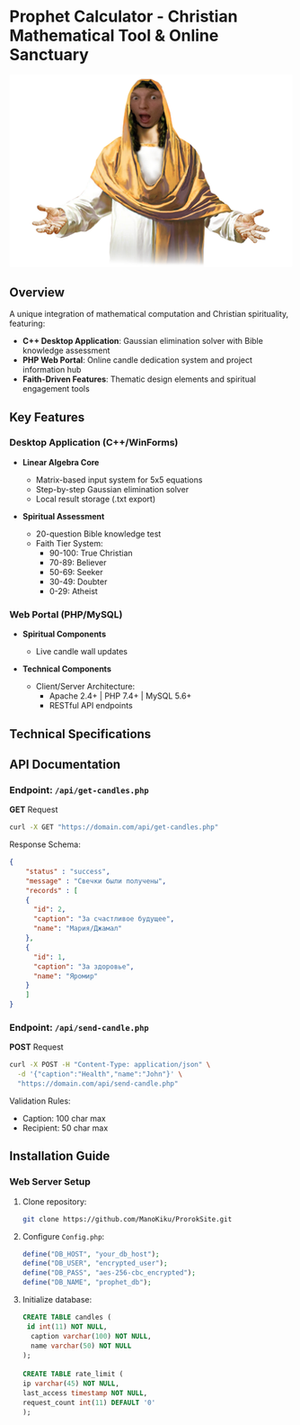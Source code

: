 # Prophet Calculator - Christian Mathematical Tool & Online Sanctuary

![Project Logo](resources/Jesus.png) 

## Overview
A unique integration of mathematical computation and Christian spirituality, featuring:
- **C++ Desktop Application**: Gaussian elimination solver with Bible knowledge assessment
- **PHP Web Portal**: Online candle dedication system and project information hub
- **Faith-Driven Features**: Thematic design elements and spiritual engagement tools

## Key Features

### Desktop Application (C++/WinForms)
- **Linear Algebra Core**
  - Matrix-based input system for 5x5 equations
  - Step-by-step Gaussian elimination solver
  - Local result storage (.txt export)
  
- **Spiritual Assessment**
  - 20-question Bible knowledge test
  - Faith Tier System:
    - 90-100: True Christian
    - 70-89: Believer
    - 50-69: Seeker
    - 30-49: Doubter
    - 0-29: Atheist

### Web Portal (PHP/MySQL)
- **Spiritual Components**
  - Live candle wall updates

- **Technical Components**
  - Client/Server Architecture:
    - Apache 2.4+ | PHP 7.4+ | MySQL 5.6+
    - RESTful API endpoints

## Technical Specifications

## API Documentation

### Endpoint: `/api/get-candles.php`
**GET** Request
```bash
curl -X GET "https://domain.com/api/get-candles.php"
```
Response Schema:
```json
{
    "status" : "success",
    "message" : "Свечки были получены",
    "records" : [
    {
      "id": 2,
      "caption": "За счастливое будущее",
      "name": "Мария/Джамал"
    },
    {
      "id": 1,
      "caption": "За здоровье",
      "name": "Яромир"
    }
    ]
}
```

### Endpoint: `/api/send-candle.php`
**POST** Request
```bash
curl -X POST -H "Content-Type: application/json" \
  -d '{"caption":"Health","name":"John"}' \
  "https://domain.com/api/send-candle.php"
```
Validation Rules:
- Caption: 100 char max
- Recipient: 50 char max

## Installation Guide

### Web Server Setup
1. Clone repository:
   ```bash
   git clone https://github.com/ManoKiku/ProrokSite.git
   ```
2. Configure `Config.php`:
   ```php
   define("DB_HOST", "your_db_host");
   define("DB_USER", "encrypted_user");
   define("DB_PASS", "aes-256-cbc_encrypted");
   define("DB_NAME", "prophet_db");
   ```
3. Initialize database:
   ```sql
   CREATE TABLE candles (
    id int(11) NOT NULL,
     caption varchar(100) NOT NULL,
     name varchar(50) NOT NULL
   );

   CREATE TABLE rate_limit (
   ip varchar(45) NOT NULL,
   last_access timestamp NOT NULL,
   request_count int(11) DEFAULT '0'
   );
   ```